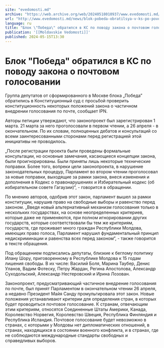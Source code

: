 ```yaml
---
site: "evedomosti.md"
archive: "https://web.archive.org/web/20240518010937/www.evedomosti.md/news/blok-pobeda-obratilsya-v-ks-po-povodu-zakona-o-pochtovom-gol"
url: "http://www.evedomosti.md/news/blok-pobeda-obratilsya-v-ks-po-povodu-zakona-o-pochtovom-gol"
language: ru
title: "Блок \"Победа\" обратился в КС по поводу закона о почтовом голосовании"
publication: '[[Moldavskie Vedomosti]]'
published: 2024-05-15T13:30
---
```


# Блок "Победа" обратился в КС по поводу закона о почтовом голосовании

Группа депутатов от сформированного в Москве блока „Победа” обратились в Конституционный суд с просьбой проверить конституционность некоторых положений закона о частичном внедрении голосования по почте, сообщает IPN.

Авторы петиции утверждают, что законопроект был зарегистрирован 1 марта. 21 марта за него проголосовали в первом чтении, а 26 апреля - в окончательном. По их словам, полноценных дебатов и консультаций со всеми заинтересованными сторонами перед регистрацией этой инициативы не проводилось.

„После регистрации проекта были проведены формальные консультации, но основные замечания, касающиеся концепции закона, были проигнорированы. Были приняты лишь некоторые технические поправки. Более того, вопреки цели законопроекта, в нарушение законодательных процедур, Парламент во втором чтении проголосовал за новые поправки, выходящие за рамки закона, внеся изменения и дополнения в Кодекс о правонарушениях и Избирательный кодекс (об избирательном совете Гагаузии)”, - говорится в обращении.

По мнению авторов, одобрив этот закон, парламент вышел за рамки конституции, нарушив право на свободные выборы и равенство перед законом. „Введя новый альтернативный механизм голосования только в нескольких государствах, на основе неопределенных критериев, которые даже не применяются, при полном игнорировании других государств, которые соответствовали бы тем же критериям, государств, где проживает много граждан Республики Молдова, имеющих право голоса, Парламент нарушил фундаментальный принцип недискриминации и равенства всех перед законом”, - также говорится в тексте обращения.

Под обращением подписались депутаты, близкие к беглому политику Илану Шору, приговоренному в Республике Молдова к 15 годам лишения свободы. В их числе: Василий Боля, Марина Таубер, Денис Уланов, Вадим Фотеску, Петру Жардан, Регина Апостолова, Александр Суходольский, Александр Нестеровский и Ирина Лозован.

Законопроект, предусматривающий частичное внедрение голосования по почте, был принят Парламентом в окончательном чтении 26 апреля, а недавно Президент Майя Санду промульгировала этот закон. Новые положения устанавливают критерии для определения стран, в которых будет проводиться почтовое голосование. К странам, отвечающим этим критериям, относятся Соединенные Штаты Америки, Канада, Королевство Норвегия, Королевство Швеция, Республика Финляндия и Республика Исландия. Почтовое голосование будет невозможно в странах, с которыми у Молдовы нет дипломатических отношений, в странах, находящихся в состоянии военного конфликта, и в странах, где не соблюдаются международные стандарты свободных и справедливых выборов.